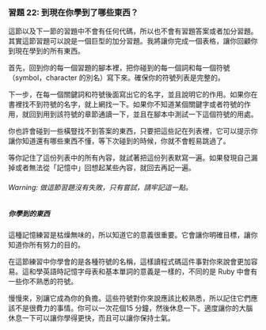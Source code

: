 ### 習題 22: 到現在你學到了哪些東西？

這節以及下一節的習題中不會有任何代碼，所以也不會有習題答案或者加分習題。其實這節習題可以說是一個巨型的加分習題。我將讓你完成一個表格，讓你回顧你到現在學到的所有東西。

首先，回到你的每一個習題的腳本裡，把你碰到的每一個詞和每一個符號（symbol，character 的別名）寫下來。確保你的符號列表是完整的。

下一步，在每一個關鍵詞和符號後面寫出它的名字，並且說明它的作用。如果你在書裡找不到符號的名字，就上網找一下。如果你不知道某個關鍵字或者符號的作用，就回到用到該符號的章節通讀一下，並且在腳本中測試一下這個符號的用處。

你也許會碰到一些橫豎找不到答案的東西，只要把這些記在列表裡，它可以提示你讓你知道還有哪些東西不懂，等下次碰到的時候，你就不會輕易跳過了。

等你記住了這份列表中的所有內容，就試著把這份列表默寫一遍。如果發現自己漏掉或者無法從「記憶中」回想起某些內容，就回去再記一遍。

###### Warning: 做這節習題沒有失敗，只有嘗試，請牢記這一點。

##### 你學到的東西

這種記憶練習是枯燥無味的，所以知道它的意義很重要。它會讓你明確目標，讓你知道你所有努力的目的。

在這節練習中你學會的是各種符號的名稱，這樣讀程式碼這件事對你來說會更加容易。這和學英語時記憶字母表和基本單詞的意義是一樣的，不同的是 Ruby 中會有一些你不熟悉的符號。

慢慢來，別讓它成為你的負擔。這些符號對你來說應該比較熟悉，所以記住它們應該不是很費力的事情。你可以一次花個15 分鐘，然後休息一下。適度讓你的大腦休息一下可以讓你學得更快，而且可以讓你保持士氣。